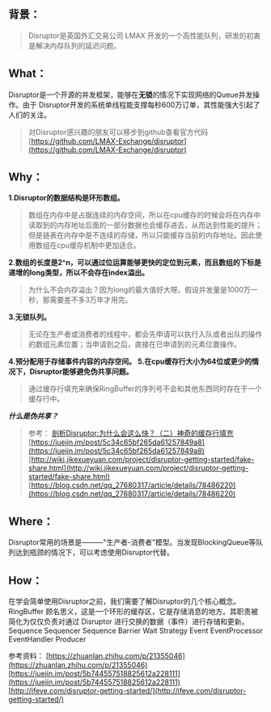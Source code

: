 
## 背景：
>Disruptor是英国外汇交易公司 LMAX 开发的一个高性能队列，研发的初衷是解决内存队列的延迟问题。

## What：
Disruptor是一个开源的并发框架，能够在**无锁**的情况下实现网络的Queue并发操作。由于 Disruptor开发的系统单线程能支撑每秒600万订单，其性能强大引起了人们的关注。

>对Disruptor感兴趣的朋友可以移步到github查看官方代码[https://github.com/LMAX-Exchange/disruptor](https://github.com/LMAX-Exchange/disruptor)
## Why：
**1.Disruptor的数据结构是环形数组。**
>数组在内存中是占据连续的内存空间，所以在cpu缓存的时候会将在内存中读取到的内存地址后面的一部分数据也会缓存进去，从而达到性能的提升；但是链表在内存中是不连续的存储，所以只能缓存当前的内存地址。因此使用数组在cpu缓存机制中更加适合。

**2.数组的长度是2^n，可以通过位运算能够更快的定位到元素，而且数组的下标是递增的long类型，所以不会存在index溢出。**
>为什么不会内存溢出？因为long的最大值好大呀。假设并发量是1000万一秒，那需要差不多3万年才用完。

**3.无锁队列。**
>无论在生产者或消费者的线程中，都会先申请可以执行入队或者出队的操作的数组元素位置；当申请到之后，直接在已申请到的元素位置操作。

**4.预分配用于存储事件内容的内存空间。**
**5.在cpu缓存行大小为64位或更少的情况下，Disruptor能够避免伪共享问题。**
>通过缓存行填充来确保RingBuffer的序列号不会和其他东西同时存在于一个缓存行中。


***什么是伪共享？***
>参考：
[剖析Disruptor:为什么会这么快？（二）神奇的缓存行填充](https://ifeve.com/disruptor-cacheline-padding/)
[https://juejin.im/post/5c34c65bf265da61257849a8](https://juejin.im/post/5c34c65bf265da61257849a8)
[http://wiki.jikexueyuan.com/project/disruptor-getting-started/fake-share.html](http://wiki.jikexueyuan.com/project/disruptor-getting-started/fake-share.html)
[https://blog.csdn.net/qq_27680317/article/details/78486220](https://blog.csdn.net/qq_27680317/article/details/78486220)

## Where：

Disruptor常用的场景是———"生产者-消费者"模型。当发现BlockingQueue等队列达到瓶颈的情况下，可以考虑使用Disruptor代替。

## How：
在学会简单使用Disruptor之前，我们需要了解Disruptor的几个核心概念。
RingBuffer
顾名思义，这是一个环形的缓存区，它是存储消息的地方。其职责被简化为仅仅负责对通过 Disruptor 进行交换的数据（事件）进行存储和更新。
Sequence
Sequencer 
Sequence Barrier
Wait Strategy
Event
EventProcessor
EventHandler
Producer


参考资料：
[https://zhuanlan.zhihu.com/p/21355046](https://zhuanlan.zhihu.com/p/21355046)
[https://juejin.im/post/5b744557518825612a228111](https://juejin.im/post/5b744557518825612a228111)
[http://ifeve.com/disruptor-getting-started/](http://ifeve.com/disruptor-getting-started/)








